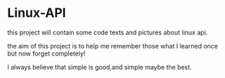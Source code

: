 # Linux-API
this project will contain some code texts and pictures about linux api.

the aim of this project is to help me remember those what I learned once but now forget completely!

I always believe that simple is good,and simple maybe the best.
